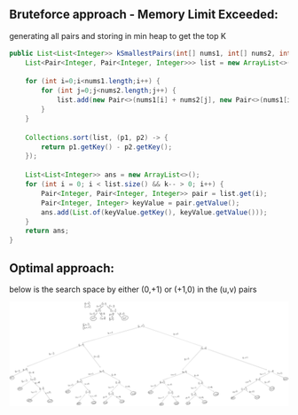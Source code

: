 ## Bruteforce approach - Memory Limit Exceeded:

generating all pairs and storing in min heap to get the top K

```java
public List<List<Integer>> kSmallestPairs(int[] nums1, int[] nums2, int k) {
    List<Pair<Integer, Pair<Integer, Integer>>> list = new ArrayList<>();

    for (int i=0;i<nums1.length;i++) {
        for (int j=0;j<nums2.length;j++) {
            list.add(new Pair<>(nums1[i] + nums2[j], new Pair<>(nums1[i], nums2[j])));
        }
    }

    Collections.sort(list, (p1, p2) -> {
        return p1.getKey() - p2.getKey();
    });

    List<List<Integer>> ans = new ArrayList<>();
    for (int i = 0; i < list.size() && k-- > 0; i++) {
        Pair<Integer, Pair<Integer, Integer>> pair = list.get(i);
        Pair<Integer, Integer> keyValue = pair.getValue();
        ans.add(List.of(keyValue.getKey(), keyValue.getValue()));
    }
    return ans;
}
```


## Optimal approach:

below is the search space by either (0,+1) or (+1,0) in the (u,v) pairs

![search space tree](./leetcode-k-pairs-with-smallest-sums.svg)